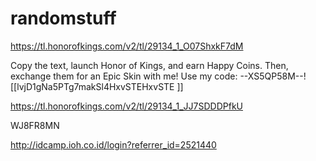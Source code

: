 # randomstuff

https://tl.honorofkings.com/v2/tl/29134_1_O07ShxkF7dM



Copy the text, launch Honor of Kings, and earn Happy Coins. Then, exchange them for an Epic Skin with me! Use my code: --XS5QP58M--![[lvjD1gNa5PTg7makSl4HxvSTEHxvSTE ]]


https://tl.honorofkings.com/v2/tl/29134_1_JJ7SDDDPfkU

WJ8FR8MN


http://idcamp.ioh.co.id/login?referrer_id=2521440

